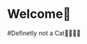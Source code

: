 # Welcome👋

\#Definetly not a Cat🏳️‍⚧️🏳️‍🌈

<!--
**BananaCatgirl/BananaCatgirl** is a ✨ _special_ ✨ repository because its `README.md` (this file) appears on your GitHub profile.

Here are some ideas to get you started:

- 🔭 I’m currently working on ...
- 🌱 I’m currently learning ...
- 👯 I’m looking to collaborate on ...
- 🤔 I’m looking for help with ...
- 💬 Ask me about ...
- 📫 How to reach me: ...
- 😄 Pronouns: She/They
- ⚡ Fun fact: ...
-->
